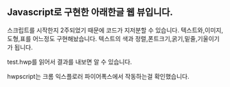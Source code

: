 <h2>Javascript로 구현한 아래한글 웹 뷰입니다.</h2>
스크립트를 시작한지 2주되었기 때문에 코드가 지저분할 수 있습니다.
텍스트와,이미지,도형,표를 어느정도 구현해놨습니다.
텍스트의 색과 정렬,폰트크기,굵기,밑줄,기울이기가 됩니다.

test.hwp를 읽어서 결과를 내보면 알 수 있습니다.

hwpscript는 크롬 익스플로러 파이어폭스에서 작동하는걸 확인했습니다.
